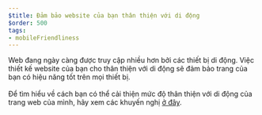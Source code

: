 ```yaml
---
$title: Đảm bảo website của bạn thân thiện với di động
$order: 500
tags:
- mobileFriendliness
---
```


Web đang ngày càng được truy cập nhiều hơn bởi các thiết bị di động. Việc thiết kế website của bạn cho thân thiện với di động sẽ đảm bảo trang của bạn có hiệu năng tốt trên mọi thiết bị. <br><br> Để tìm hiểu về cách bạn có thể cải thiện mức độ thân thiện với di động của trang web của mình, hãy xem các khuyến nghị [ở đây](https://developers.google.com/search/mobile-sites?hl=vi).
